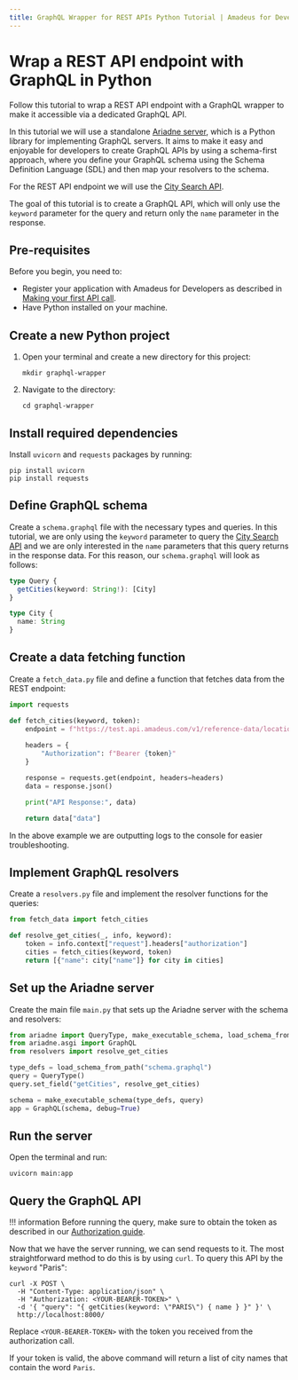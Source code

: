 ```yaml
---
title: GraphQL Wrapper for REST APIs Python Tutorial | Amadeus for Developers
---
```


# Wrap a REST API endpoint with GraphQL in Python

Follow this tutorial to wrap a REST API endpoint with a GraphQL wrapper to make it accessible via a dedicated GraphQL API.

In this tutorial we will use a standalone [Ariadne server](https://ariadnegraphql.org/), which is a Python library for implementing GraphQL servers. It aims to make it easy and enjoyable for developers to create GraphQL APIs by using a schema-first approach, where you define your GraphQL schema using the Schema Definition Language (SDL) and then map your resolvers to the schema.

For the REST API endpoint we will use the [City Search API](https://developers.amadeus.com/self-service/category/trip/api-doc/city-search).

The goal of this tutorial is to create a GraphQL API, which will only use the `keyword` parameter for the query and return only the `name` parameter in the response.

## Pre-requisites

Before you begin, you need to:

* Register your application with Amadeus for Developers as described in [Making your first API call](../../quick-start.md).
* Have Python installed on your machine.

## Create a new Python project

1. Open your terminal and create a new directory for this project:
   ```shell
   mkdir graphql-wrapper
   ```
2. Navigate to the directory:
   ```shell
   cd graphql-wrapper
   ```

## Install required dependencies

Install `uvicorn` and `requests` packages by running:

```shell
pip install uvicorn
pip install requests
```

## Define GraphQL schema

Create a `schema.graphql` file with the necessary types and queries. In this tutorial, we are only using the `keyword` parameter to query the [City Search API](https://developers.amadeus.com/self-service/category/trip/api-doc/city-search) and we are only interested in the `name` parameters that this query returns in the response data. For this reason, our `schema.graphql` will look as follows:

```ts
type Query {
  getCities(keyword: String!): [City]
}

type City {
  name: String
}
```

## Create a data fetching function

Create a `fetch_data.py` file and define a function that fetches data from the REST endpoint:

```py
import requests

def fetch_cities(keyword, token):
    endpoint = f"https://test.api.amadeus.com/v1/reference-data/locations/cities?keyword={keyword}"
    
    headers = {
        "Authorization": f"Bearer {token}"
    }

    response = requests.get(endpoint, headers=headers)
    data = response.json()

    print("API Response:", data)

    return data["data"]
```

In the above example we are outputting logs to the console for easier troubleshooting.

## Implement GraphQL resolvers

Create a `resolvers.py` file and implement the resolver functions for the queries:

```py
from fetch_data import fetch_cities

def resolve_get_cities(_, info, keyword):
    token = info.context["request"].headers["authorization"]
    cities = fetch_cities(keyword, token)
    return [{"name": city["name"]} for city in cities]
```

## Set up the Ariadne server

Create the main file `main.py` that sets up the Ariadne server with the schema and resolvers:

```py
from ariadne import QueryType, make_executable_schema, load_schema_from_path
from ariadne.asgi import GraphQL
from resolvers import resolve_get_cities

type_defs = load_schema_from_path("schema.graphql")
query = QueryType()
query.set_field("getCities", resolve_get_cities)

schema = make_executable_schema(type_defs, query)
app = GraphQL(schema, debug=True)
```

## Run the server

Open the terminal and run:

```shell
uvicorn main:app
```

## Query the GraphQL API

!!! information
    Before running the query, make sure to obtain the token as described in our [Authorization guide](../../API-Keys/authorization.md).

Now that we have the server running, we can send requests to it. The most straightforward method to do this is by using `curl`. To query this API by the `keyword` "Paris":

```shell
curl -X POST \
  -H "Content-Type: application/json" \
  -H "Authorization: <YOUR-BEARER-TOKEN>" \
  -d '{ "query": "{ getCities(keyword: \"PARIS\") { name } }" }' \
  http://localhost:8000/
```
Replace `<YOUR-BEARER-TOKEN>` with the token you received from the authorization call.

If your token is valid, the above command will return a list of city names that contain the word `Paris`.
